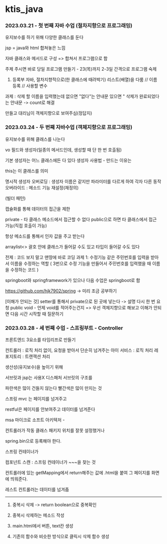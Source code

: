 # ktis_java
### 2023.03.21 - 첫 번째 자바 수업 (절차지향으로 프로그래밍)
유지보수를 하기 위해 다양한 클래스를 둔다

jsp = java와 html 합쳐놓은 느낌

자바 클래스와 메서드로 구성 => 합쳐서 프로그램으로 함


주제 주시면 바로 당일 프로그램 만들기 - 23(목)까지
2-3일 간격으로 프로그램 숙제

1. 등록부
자바, 절차지향적으로(한 클래스에 때려박기)
리스트(배열)을 다룸
// 이름 등록
// 사용할 변수 

과제 : 삭제 할 이름을 입력했는데 없으면 "없다"는 안내문
있으면 " 삭제가 완료되었다는 안내문 -> count로 해결

만들고 대리님이 객체지향으로 보여주심(정답지)


### 2023.03.24 - 두 번째 자바수업 (객체지향으로 프로그래밍)
유지보수를 위해 클래스를 나눈다

vo
필드와 생성자(일종의 메서드인데, 생성할 때 단 한 번 호출됨)


기본 생성자는 어느 클래스에든 다 있다
생성자 사용법 - 만드는 이유는 

this는 이 클래스를 의미

명시적 생성자
오버로딩 : 생성자 이름은 같지만 파라미터를 다르게 하여 각자 다른 동작
오버라이드 : 메소드 기능 재설정(재정의)

(빌더 패턴)

캡슐화를 통해 데이터의 접근을 제한

private - 타 클래스 메소드에서 접근할 수 없다
public으로 하면 타 클래스에서 접근 가능(직접 호출이 가능)

항상 메소드를 통해서 인자 값을 주고 받는다

arraylist<> 괄호 안에 클래스가 들어갈 수도 있고 타입이 들어갈 수도 있다


전제 : 코드 보지 말고 맨땅에 바로 코딩
과제 1: 수정기능
같은 주민번호를 입력을 받아서 이름을 수정하는 역할 ( 3번으로 수정 기능을 만들어서 주민번호를 입력했을 때 이름을 수정하는 코드 )

springboot와 springframework가 있으나
다음 수업은 springboot로 함

https://github.com/hjk7902/spring
-> 미리 조금 공부하기


[이해가 안되는 것]
setter를 통해서 private으로 된 곳에 넣는다 -> 설명 다시 한 번 요청
public void - 언제 void를 적어주는건지
=> 우선 객체지향으로 해보고 이해가 안되면 다음 시간 시작할 때 질문하기

### 2023.03.28 - 세 번째 수업 - 스프링부트 - Controller
프론트엔드 3요소를 타임리프로 만들기

컨트롤러 : 로직 처리 없이, 요청을 받아서 단순히 넘겨주는 아이
서비스 : 로직 처리
레포지토리 : 트랜잭션 처리

생산성(유지보수)을 높이기 위해 

서브릿과 jsp는 사용X
디스패처 서브릿의 구조를 

파란색은 많이 건들지 않는다
빨간색은 많이 만지는 것

스프링 mvc 는 페이지를 넘겨주고

restful은 페이지를 안보여주고 데이터를 넘겨준다


msa 마이크로 소프트 아키텍처 - 



컨트롤러가 작동
클래스 패키지 위치를 잘못 설정했거나

spring.bin으로 등록해야 한다.

스프링 컨테이너가 

컴포넌트 스캔 : 스프링 컨테이너가 ~~~을 찾는 것


컨트롤러에 있는 getMapping에서 return해주는 값에 .html을 붙여 그 페이지를 화면에 띄워준다.

레스트 컨트롤러는 데이터를 넘겨줌

-----------------------------------------------------
1. 중복시 삭제 -> return boolean으로 중복확인

2. 중복시 삭제하는 메소드 작성

3. main.html에서 버튼, text칸 생성

4. 기존의 함수와 비슷한 방식으로 클릭시 삭제 함수 생성
